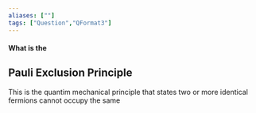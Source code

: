 ```yaml
---
aliases: [""]
tags: ["Question","QFormat3"]
---
```


#### What is the
## Pauli Exclusion Principle
This is the quantim mechanical principle that states two or more identical fermions cannot occupy the same 